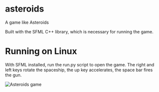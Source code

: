 # asteroids
A game like Asteroids

Built with the SFML C++ library, which is necessary for running the game.

# Running on Linux
With SFML installed, run the run.py script to open the game.
The right and left keys rotate the spaceship, the up key accelerates, the space bar fires the gun.

![Asteroids game](https://i.ibb.co/dtwKKkc/asteroids.png)
